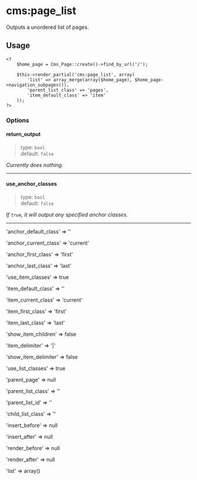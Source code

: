 # cms:page_list

Outputs a unordered list of pages.

## Usage
	<?
		$home_page = Cms_Page::create()->find_by_url('/');

		$this->render_partial('cms:page_list', array(
			'list' => array_merge(array($home_page), $home_page->navigation_subpages()),
			'parent_list_class' => 'pages',
			'item_default_class' => 'item'
		));
	?>

### Options

#### return_output
> type: `bool`  
> default: `false`

*Currently does nothing.*

---

#### use_anchor_classes
> type: `bool`  
> default: `false`

*If `true`, it will output any specified anchor classes.*

---

'anchor_default_class' => ''

'anchor_current_class' => 'current'

'anchor_first_class' => 'first'

'anchor_last_class' => 'last'

'use_item_classes' => true

'item_default_class' => ''

'item_current_class' => 'current'

'item_first_class' => 'first'

'item_last_class' => 'last'

'show_item_children' => false

'item_delimiter' => '|'

'show_item_delimiter' => false

'use_list_classes' => true

'parent_page' => null

'parent_list_class' => ''

'parent_list_id' => ''

'child_list_class' => ''

'insert_before' => null

'insert_after' => null

'render_before' => null

'render_after' => null

'list' => array()
